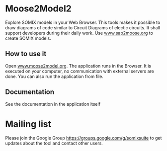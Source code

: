 # Moose2Model2
Explore SOMIX models in your Web Browser. This tools makes it possible to draw diagrams of code similar to Circuit Diagrams of electic circuits. It shall support developers during their daily work.
Use www.sap2moose.org to create SOMIX models.

## How to use it
Open www.moose2model.org. The application runs in the Browser. It is executed on your computer, no communication with external servers are done. You can also run the application from file. 

## Documentation
See the documentation in the application itself

# Mailing list

Please join the Google Group https://groups.google.com/g/somixsuite to get updates about the tool and contact other users.
